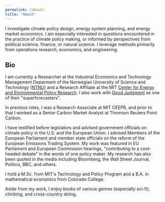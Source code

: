 ```yaml
---
permalink: /about/
title: "About"
---
```

I investigate climate policy design, energy system planning, and energy market economics. I am especially interested in questions encountered in the practice of climate policy making, or informed by perspectives from political science, finance, or natural science. I leverage methods primarily from operations research, economics, and engineering. 

## Bio

I am currently a Researcher at the Industrial Economics and Technology Management Deparment of the Norwegian University of Science and Technology ([NTNU](https://www.ntnu.edu/iot/bedok#/view/about)) and a Research Affiliate at the MIT [Center for Energy and Environmental Policy Research](https://ceepr.mit.edu/people/dimanchev-emil/). I also work with [Good Judgment](https://goodjudgment.com) as one of their "superforecasters". 

In previous roles, I was a Research Associate at MIT CEEPR, and prior to that I worked as a Senior Carbon Market Analyst at Thomson Reuters Point Carbon.

I have testified before legislators and advised government officials on climate policy in the U.S. and the European Union. I advised Members of the European Parliament and member state officials on the reform of the European Emissions Trading System. My work was featured in EU Parliament and European Commission hearings, "contributing to a cool-headed debate" in the words of one policy maker. My research has also been quoted in the media including Bloomberg, the Wall Street Journal, Politico, BBC, and others.

I hold a M.Sc. from MIT's Technology and Policy Program and a B.A. in mathematical economics from Colorado College.

Aside from my work, I enjoy books of various genres (especially sci-fi), climbing, and cross-country skiing. 
